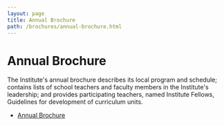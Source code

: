 ```yaml
---
layout: page
title: Annual Brochure
path: /brochures/annual-brochure.html
---
```


<h1>Annual Brochure</h1>

The Institute's annual brochure describes its local program and
schedule; contains lists of school teachers and faculty members in the
Institute's leadership; and provides participating teachers, named
Institute Fellows, Guidelines for development of curriculum units.

* [Annual Brochure](/brochures/A1/2019-YNHTI-Annual-Brochure.pdf)
